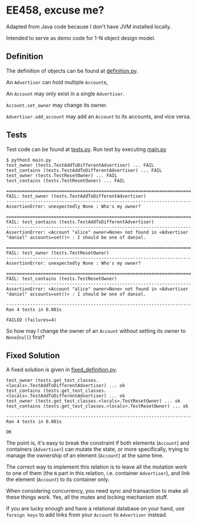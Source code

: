 # EE458, excuse me?

Adapted from Java code because I don't have JVM installed locally.

Intended to serve as demo code for 1-N object design model.

## Definition

The definition of objects can be found at [definition.py](definition.py).

An `Advertiser` can hold multiple `Account`s,

An `Account` may only exist in a single `Advertiser`.

`Account.set_owner` may change its owner.

`Advertiser.add_account` may add an `Account` to its accounts, and vice versa.

## Tests

Test code can be found at [tests.py](tests.py). Run test by executing [main.py](main.py)

``` shell
$ python3 main.py
test_owner (tests.TestAddToDifferentAdvertiser) ... FAIL
test_contains (tests.TestAddToDifferentAdvertiser) ... FAIL
test_owner (tests.TestResetOwner) ... FAIL
test_contains (tests.TestResetOwner) ... FAIL

======================================================================
FAIL: test_owner (tests.TestAddToDifferentAdvertiser)
----------------------------------------------------------------------
AssertionError: unexpectedly None : Who's my owner?

======================================================================
FAIL: test_contains (tests.TestAddToDifferentAdvertiser)
----------------------------------------------------------------------
AssertionError: <Account "alice" owner=None> not found in <Advertiser "daniel" accounts=set()> : I should be one of daniel.

======================================================================
FAIL: test_owner (tests.TestResetOwner)
----------------------------------------------------------------------
AssertionError: unexpectedly None : Who's my owner?

======================================================================
FAIL: test_contains (tests.TestResetOwner)
----------------------------------------------------------------------
AssertionError: <Account "alice" owner=None> not found in <Advertiser "daniel" accounts=set()> : I should be one of daniel.

----------------------------------------------------------------------
Ran 4 tests in 0.001s

FAILED (failures=4)
```

So how may I change the owner of an `Account` without setting its owner to `None`(`null`) first?

## Fixed Solution

A fixed solution is given in [fixed_definition.py](fixed_definition.py).

```shell
test_owner (tests.get_test_classes.<locals>.TestAddToDifferentAdvertiser) ... ok
test_contains (tests.get_test_classes.<locals>.TestAddToDifferentAdvertiser) ... ok
test_owner (tests.get_test_classes.<locals>.TestResetOwner) ... ok
test_contains (tests.get_test_classes.<locals>.TestResetOwner) ... ok

----------------------------------------------------------------------
Ran 4 tests in 0.001s

OK
```

The point is, it's easy to break the constraint if both elements (`Account`) and containers (`Advertiser`)
can mutate the state, or more specifically, trying to manage the ownership of an element (`Account`) at the same time.

The correct way to implement this relation is to leave all the mutation work to one of them (the `N` part in this relation,
i.e. container `Advertiser`), and link the element (`Account`) to its container only.

When considering concurrency, you need sync and transaction to make all these things work. Yes, all the mutex and locking
mechanism stuff.

If you are lucky enough and have a relational database on your hand, use `foreign keys` to add links from your
`Account` to `Advertiser` instead.